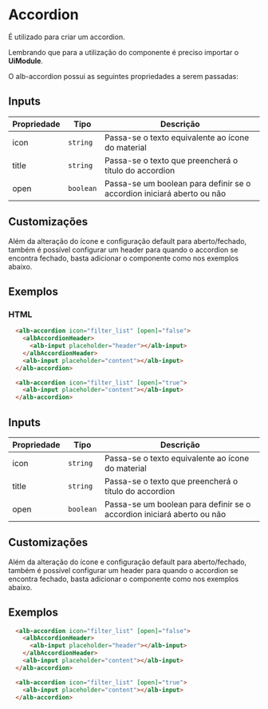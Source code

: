 # Accordion

É utilizado para criar um accordion.

Lembrando que para a utilização do componente é preciso importar o **UiModule**.

O alb-accordion possui as seguintes propriedades a serem passadas:

## Inputs

| Propriedade | Tipo                              | Descrição                                                                 |
| ----------- | --------------------------------- | ------------------------------------------------------------------------- |
| icon        | `string`                          | Passa-se o texto equivalente ao ícone do material                         |
| title       | `string`                          | Passa-se o texto que preencherá o título do accordion                     |
| open        | `boolean`                         | Passa-se um boolean para definir se o accordion iniciará aberto ou não    |



## Customizações

  Além da alteração do ícone e configuração default para aberto/fechado, também é possível configurar um header para quando o accordion se encontra fechado, basta adicionar o componente <albAccordionHeader></albAccordionHeader> como nos exemplos abaixo.

## Exemplos

### HTML

```html
  <alb-accordion icon="filter_list" [open]="false">
    <albAccordionHeader>
      <alb-input placeholder="header"></alb-input>
    </albAccordionHeader>
    <alb-input placeholder="content"></alb-input>
  </alb-accordion>
```

```html
  <alb-accordion icon="filter_list" [open]="true">
    <alb-input placeholder="content"></alb-input>
  </alb-accordion>
```


## Inputs

| Propriedade | Tipo                              | Descrição                                                                 |
| ----------- | --------------------------------- | ------------------------------------------------------------------------- |
| icon        | `string`                          | Passa-se o texto equivalente ao ícone do material                         |
| title       | `string`                          | Passa-se o texto que preencherá o título do accordion                     |
| open        | `boolean`                         | Passa-se um boolean para definir se o accordion iniciará aberto ou não    |



## Customizações

  Além da alteração do ícone e configuração default para aberto/fechado, também é possível configurar um header para quando o accordion se encontra fechado, basta adicionar o componente <albAccordionHeader></albAccordionHeader> como nos exemplos abaixo.

## Exemplos

```html
  <alb-accordion icon="filter_list" [open]="false">
    <albAccordionHeader>
      <alb-input placeholder="header"></alb-input>
    </albAccordionHeader>
    <alb-input placeholder="content"></alb-input>
  </alb-accordion>
```

```html
  <alb-accordion icon="filter_list" [open]="true">
    <alb-input placeholder="content"></alb-input>
  </alb-accordion>
```
